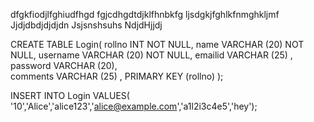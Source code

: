 dfgkfiodjlfghiudfhgd
fgjcdhgdtdjklfhnbkfg
ljsdgkjfghlkfnmghkljmf
Jjdjdbdjdjdjdn
Jsjsnshsuhs
NdjdHjjdj


CREATE TABLE Login(
   rollno   INT              NOT NULL,
   name VARCHAR (20)     NOT NULL,
   username  VARCHAR (20)              NOT NULL,
   emailid  VARCHAR (25) ,
   password   VARCHAR (20),       
   comments  VARCHAR (25) ,
   PRIMARY KEY (rollno)
);

INSERT INTO Login VALUES( '10','Alice','alice123','alice@example.com','a1l2i3c4e5','hey');

